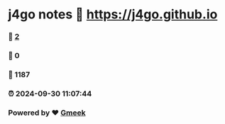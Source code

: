 # j4go notes :link: https://j4go.github.io 
### :page_facing_up: [2](https://j4go.github.io/tag.html) 
### :speech_balloon: 0 
### :hibiscus: 1187 
### :alarm_clock: 2024-09-30 11:07:44 
### Powered by :heart: [Gmeek](https://github.com/Meekdai/Gmeek)
